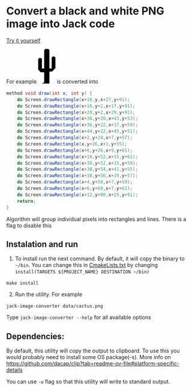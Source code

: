 # Convert a black and white PNG image into Jack code

[Try it yourself](https://happytomatoe.github.io/jack-image-converter/)

For example ![alt text](data/cactus.png) is converted into 

```java
method void draw(int x, int y) {
    do Screen.drawRectangle(x+18,y,x+27,y+91);
    do Screen.drawRectangle(x+16,y+2,x+17,y+91);
    do Screen.drawRectangle(x+28,y+2,x+29,y+91);
    do Screen.drawRectangle(x+38,y+20,x+43,y+53);
    do Screen.drawRectangle(x+36,y+22,x+37,y+59);
    do Screen.drawRectangle(x+44,y+22,x+45,y+51);
    do Screen.drawRectangle(x+2,y+24,x+7,y+57);
    do Screen.drawRectangle(x,y+26,x+1,y+55);
    do Screen.drawRectangle(x+8,y+26,x+9,y+61);
    do Screen.drawRectangle(x+10,y+52,x+15,y+61);
    do Screen.drawRectangle(x+30,y+52,x+35,y+59);
    do Screen.drawRectangle(x+38,y+54,x+41,y+55);
    do Screen.drawRectangle(x+38,y+56,x+39,y+57);
    do Screen.drawRectangle(x+4,y+58,x+7,y+59);
    do Screen.drawRectangle(x+6,y+60,x+7,y+61);
    do Screen.drawRectangle(x+12,y+90,x+15,y+91);
    return;
}  
```

Algorithm will group individual pixels into rectangles and lines. There is a flag to disable this

## Instalation and run


1) To install run the next command. By default, it will copy the binary to `~/bin`. 
You can change this in [CmakeLists.txt](CMakeLists.txt) by changing `install(TARGETS ${PROJECT_NAME} DESTINATION ~/bin)` 
```shell
make install
```
2) Run the utility. For example 
```shell
jack-image-converter data/cactus.png
```
Type `jack-image-converter --help` for all available options

## Dependencies:
By default, this utility will copy the output to clipboard. To use this you would probably need to install some OS package(-s).
More info on https://github.com/dacap/clip?tab=readme-ov-file#platform-specific-details

You can use `-o` flag so  that this utility will write to standard output.

